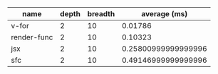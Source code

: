| name        | depth | breadth | average (ms)        |
| ----------- | ----- | ------- | ------------------- |
| v-for       | 2     | 10      | 0.01786             |
| render-func | 2     | 10      | 0.10323             |
| jsx         | 2     | 10      | 0.25800999999999996 |
| sfc         | 2     | 10      | 0.49146999999999996 |